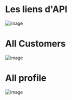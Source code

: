 # Les liens d'API
![image](https://user-images.githubusercontent.com/101451823/202116608-7c2e4f4a-9493-4c7b-b3bb-90ce60b2888f.png)


# All Customers
![image](https://user-images.githubusercontent.com/101451823/202116771-e801008a-c709-49bf-9cc8-de161adc10b6.png)


# All profile
![image](https://user-images.githubusercontent.com/101451823/202116893-b125d7d9-bd10-4341-a621-7a7009c0677a.png)


